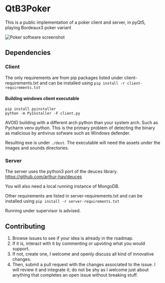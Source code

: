# QtB3Poker

This is a public implementation of a poker client and server, in pyQt5, playing Bordeaux3 poker variant

![Poker software screenshot](https://raw.githubusercontent.com/arthur-hav/QtB3Poker/main/images/showdown.PNG)

## Dependencies

### Client

The only requirements are from pip packages listed under client-requirements.txt and can be installed using `pip install -r client-requirements.txt`

#### Building windows client executable

```
pip install pyinstaller
python -m PyInstaller -F client.py
```

AVOID building with a different arch python than your system arch. Such as Pycharm venv python. 
This is the primary problem of detecting the binary as malicious by antivirus sofware such as Windows defender.

Resulting exe is under `./dest`. The executable will need the assets
under the images and sounds directories.

### Server

The server uses the python3 port of the deuces library. https://github.com/arthur-hav/deuces

You will also need a local running instance of MongoDB.

Other requirements are listed in server-requirements.txt and can be installed 
using `pip install -r server-requirements.txt`

Running under supervisor is advised.

## Contributing

1. Browse issues to see if your idea is already in the roadmap.
2. If it is, interact with it by commenting or upvoting what you would support.
3. If not, create one, I welcome and openly discuss all kind of innovative changes.
4. Then, submit a pull request with the changes associated to the issue. I will review it and integrate it; do not be shy as I welcome just about anything that completes an open issue without breaking stuff.
